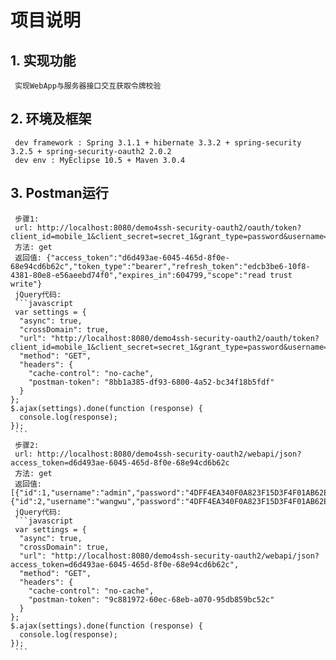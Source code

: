 # 项目说明
## 1. 实现功能
     实现WebApp与服务器接口交互获取令牌校验
## 2. 环境及框架
     dev framework : Spring 3.1.1 + hibernate 3.3.2 + spring-security 3.2.5 + spring-security-oauth2 2.0.2  
     dev env : MyEclipse 10.5 + Maven 3.0.4
## 3. Postman运行
     步骤1:  
     url: http://localhost:8080/demo4ssh-security-oauth2/oauth/token?client_id=mobile_1&client_secret=secret_1&grant_type=password&username=admin&password=1  
     方法: get  
     返回值: {"access_token":"d6d493ae-6045-465d-8f0e-68e94cd6b62c","token_type":"bearer","refresh_token":"edcb3be6-10f8-4381-80e8-e56aeebd74f0","expires_in":604799,"scope":"read trust write"}  
     jQuery代码:  
     ```javascript
     var settings = {
	  "async": true,
	  "crossDomain": true,
	  "url": "http://localhost:8080/demo4ssh-security-oauth2/oauth/token?client_id=mobile_1&client_secret=secret_1&grant_type=password&username=admin&password=1",
	  "method": "GET",
	  "headers": {
	    "cache-control": "no-cache",
	    "postman-token": "8bb1a385-df93-6800-4a52-bc34f18b5fdf"
	  }
	};
	$.ajax(settings).done(function (response) {
	  console.log(response);
	});
     ```  
     步骤2:  
     url: http://localhost:8080/demo4ssh-security-oauth2/webapi/json?access_token=d6d493ae-6045-465d-8f0e-68e94cd6b62c
     方法: get  
     返回值: [{"id":1,"username":"admin","password":"4DFF4EA340F0A823F15D3F4F01AB62EAE0E5DA579CCB851F8DB9DFE84C58B2B37B89903A740E1EE172DA793A6E79D560E5F7F9BD058A12A280433ED6FA46510A"},{"id":2,"username":"wangwu","password":"4DFF4EA340F0A823F15D3F4F01AB62EAE0E5DA579CCB851F8DB9DFE84C58B2B37B89903A740E1EE172DA793A6E79D560E5F7F9BD058A12A280433ED6FA46510A"}]  
     jQuery代码:  
     ```javascript
	 var settings = {
	  "async": true,
	  "crossDomain": true,
	  "url": "http://localhost:8080/demo4ssh-security-oauth2/webapi/json?access_token=d6d493ae-6045-465d-8f0e-68e94cd6b62c",
	  "method": "GET",
	  "headers": {
	    "cache-control": "no-cache",
	    "postman-token": "9c881972-60ec-68eb-a070-95db859bc52c"
	  }
	};
	$.ajax(settings).done(function (response) {
	  console.log(response);
	});
     ```
